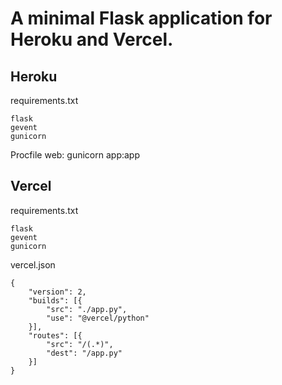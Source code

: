 # A minimal Flask application for Heroku and Vercel.

## Heroku
requirements.txt

    flask
    gevent
    gunicorn

Procfile
    web: gunicorn app:app

## Vercel
requirements.txt

    flask
    gevent
    gunicorn

vercel.json

    {
        "version": 2,
        "builds": [{
            "src": "./app.py",
            "use": "@vercel/python"
        }],
        "routes": [{
            "src": "/(.*)",
            "dest": "/app.py"
        }]
    }